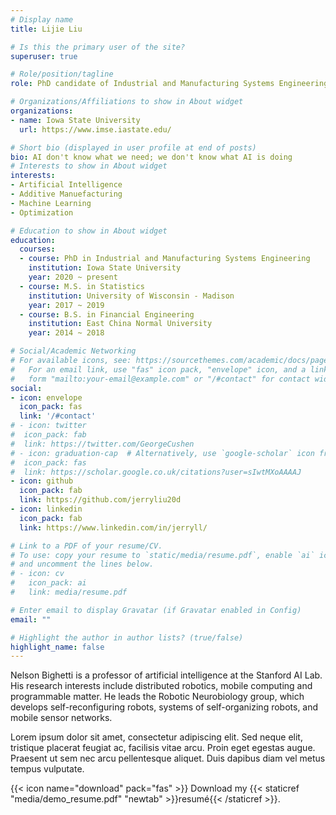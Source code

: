 ```yaml
---
# Display name
title: Lijie Liu

# Is this the primary user of the site?
superuser: true

# Role/position/tagline
role: PhD candidate of Industrial and Manufacturing Systems Engineering

# Organizations/Affiliations to show in About widget
organizations:
- name: Iowa State University
  url: https://www.imse.iastate.edu/

# Short bio (displayed in user profile at end of posts)
bio: AI don't know what we need; we don't know what AI is doing
# Interests to show in About widget
interests:
- Artificial Intelligence
- Additive Manuefacturing
- Machine Learning
- Optimization

# Education to show in About widget
education:
  courses:
  - course: PhD in Industrial and Manufacturing Systems Engineering
    institution: Iowa State University
    year: 2020 ~ present
  - course: M.S. in Statistics
    institution: University of Wisconsin - Madison
    year: 2017 ~ 2019
  - course: B.S. in Financial Engineering
    institution: East China Normal University
    year: 2014 ~ 2018

# Social/Academic Networking
# For available icons, see: https://sourcethemes.com/academic/docs/page-builder/#icons
#   For an email link, use "fas" icon pack, "envelope" icon, and a link in the
#   form "mailto:your-email@example.com" or "/#contact" for contact widget.
social:
- icon: envelope
  icon_pack: fas
  link: '/#contact'
# - icon: twitter
#  icon_pack: fab
#  link: https://twitter.com/GeorgeCushen
# - icon: graduation-cap  # Alternatively, use `google-scholar` icon from `ai` icon pack
#  icon_pack: fas
#  link: https://scholar.google.co.uk/citations?user=sIwtMXoAAAAJ
- icon: github
  icon_pack: fab
  link: https://github.com/jerryliu20d
- icon: linkedin
  icon_pack: fab
  link: https://www.linkedin.com/in/jerryll/

# Link to a PDF of your resume/CV.
# To use: copy your resume to `static/media/resume.pdf`, enable `ai` icons in `params.toml`, 
# and uncomment the lines below.
# - icon: cv
#   icon_pack: ai
#   link: media/resume.pdf

# Enter email to display Gravatar (if Gravatar enabled in Config)
email: ""

# Highlight the author in author lists? (true/false)
highlight_name: false
---
```


Nelson Bighetti is a professor of artificial intelligence at the Stanford AI Lab. His research interests include distributed robotics, mobile computing and programmable matter. He leads the Robotic Neurobiology group, which develops self-reconfiguring robots, systems of self-organizing robots, and mobile sensor networks.

Lorem ipsum dolor sit amet, consectetur adipiscing elit. Sed neque elit, tristique placerat feugiat ac, facilisis vitae arcu. Proin eget egestas augue. Praesent ut sem nec arcu pellentesque aliquet. Duis dapibus diam vel metus tempus vulputate.

{{< icon name="download" pack="fas" >}} Download my {{< staticref "media/demo_resume.pdf" "newtab" >}}resumé{{< /staticref >}}.

